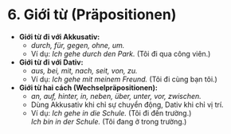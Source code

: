 # 6. Giới từ (Präpositionen)

- **Giới từ đi với Akkusativ:**
    - _durch, für, gegen, ohne, um._
    - Ví dụ: _Ich gehe durch den Park._ (Tôi đi qua công viên.)
- **Giới từ đi với Dativ:**
    - _aus, bei, mit, nach, seit, von, zu._
    - Ví dụ: _Ich gehe mit meinem Freund._ (Tôi đi cùng bạn tôi.)
- **Giới từ hai cách (Wechselpräpositionen):**
    - _an, auf, hinter, in, neben, über, unter, vor, zwischen._
    - Dùng Akkusativ khi chỉ sự chuyển động, Dativ khi chỉ vị trí.
    - Ví dụ: _Ich gehe in die Schule._ (Tôi đi đến trường.)  
        _Ich bin in der Schule._ (Tôi đang ở trong trường.)